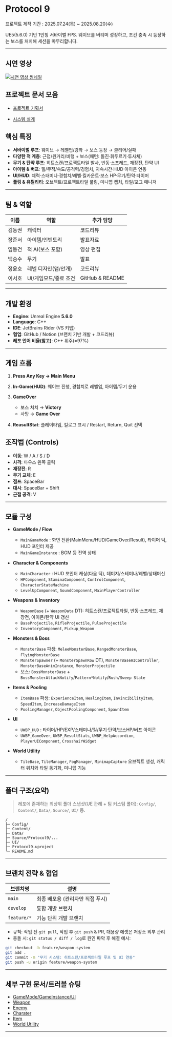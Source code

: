 #  Protocol 9 
프로젝트 제작 기간 : 2025.07.24(목) ~ 2025.08.20(수)

UE5(5.6.0) 기반 1인칭 서바이벌 FPS. 웨이브를 버티며 성장하고, 조건 충족 시 등장하는 보스를 처치해 세션을 마무리합니다.

---
##  시연 영상

[![시연 영상 썸네일](https://img.youtube.com/vi/YEZT9bc304U/0.jpg)](https://youtu.be/YEZT9bc304U)

##  프로젝트 문서 모음

* [프로젝트 기획서](https://www.notion.so/teamsparta/23e2dc3ef51480c0a482f4b4d87aaba3)

* [시스템 설계](http://notion.so/teamsparta/23e2dc3ef514800398d8f40987c4a28d)

##  핵심 특징

* **서바이벌 루프**: 웨이브 → 레벨업/강화 → 보스 등장 → 클리어/실패
* **다양한 적 계층**: 근접/원거리/비행 + 보스(패턴: 돌진·휘두르기·투사체)
* **무기 & 탄약 루프**: 히트스캔/프로젝트타일 발사, 반동·스프레드, 재장전, 탄약 UI
* **아이템 & 버프**: 힐/무적/속도/공격력/경험치, 지속시간·HUD 아이콘 연동
* **UI/HUD**: 체력·스태미나·경험치/레벨·킬카운트·보스 HP·무기/탄약·타이머
* **풀링 & 유틸리티**: 오브젝트/프로젝트타일 풀링, 미니맵 캡처, 타일/포그 매니저

---

##  팀 & 역할

| 이름  | 역할            | 추가 담당           |
| --- | ------------- | --------------- |
| 김동권 | 캐릭터           | 코드리뷰            |
| 장준서 | 아이템/인벤토리      | 발표자료            |
| 임동건 | 적 AI(보스 포함)   | 영상 편집           |
| 백승수 | 무기            | 발표              |
| 정윤호 | 레벨 디자인(맵/안개)  | 코드리뷰            |
| 이서호 | UI/게임모드/종료 조건 | GitHub & README |

---

##  개발 환경

* **Engine**: Unreal Engine **5.6.0**
* **Language**: C++
* **IDE**: JetBrains Rider (VS 키맵)
* **협업**: GitHub / Notion (브랜치 기반 개발 + 코드리뷰)
* **레포 언어 비율(참고)**: C++ 위주(≈97%) 

---

##  게임 흐름

1. **Press Any Key → Main Menu**
2. **In-Game(HUD)**: 웨이브 진행, 경험치로 레벨업, 아이템/무기 운용
3. **GameOver**

   * 보스 처치 → **Victory**
   * 사망 → **Game Over**
4. **ReasultStat**: 플레이타임, 킬로그 표시 / Restart, Return, Quit 선택

## 조작법 (Controls)

- **이동**: W / A / S / D  
- **사격**: 마우스 왼쪽 클릭  
- **재장전**: R  
- **무기 교체**: E  
- **점프**: SpaceBar  
- **대시**: SpaceBar + Shift  
- **근접 공격**: V

---

##  모듈 구성

* **GameMode / Flow**

  * `MainGameMode` : 화면 전환(MainMenu/HUD/GameOver/Result), 타이머 틱, HUD 포인터 제공
  * `MainGameInstance` : BGM 등 전역 상태
* **Character & Components**

  * `MainCharacter` : HUD 포인터 캐싱(다음 틱), 데미지/스테미나/레벨/상태머신
  * `HPComponent`, `StaminaComponent`, `ControlComponent`, `CharacterStateMachine`
  * `LevelUpComponent`, `SoundComponent`, `MainPlayerController`
* **Weapons & Inventory**

  * `WeaponBase` (+ `WeaponData` DT): 히트스캔/프로젝트타일, 반동·스프레드, 재장전, 아이콘/탄약 UI 갱신
  * `BaseProjectile`, `RifleProjectile`, `PulseProjectile`
  * `InventoryComponent`, `Pickup_Weapon`
* **Monsters & Boss**

  * `MonsterBase` 파생: `MeleeMonsterBase`, `RangedMonsterBase`, `FlyingMonsterBase`
  * `MonsterSpawner` (+ `MonsterSpawnRow` DT), `MonsterBaseAIController`, `MonsterBaseAnimInstance`, `MonsterProjectile`
  * 보스: `BossMonsterBase` + `BossMonsterAttackNotify`/`Pattern*Notify`/`Rush/Sweep State`
* **Items & Pooling**

  * `ItemBase` 파생: `ExperienceItem`, `HealingItem`, `InvincibilityItem`, `SpeedItem`, `IncreaseDamageItem`
  * `PoolingManager`, `ObjectPoolingComponent`, `SpawnItem`
* **UI**

  * `UWBP_HUD` : 타이머/HP/EXP/스태미나/킬/무기·탄약/보스HP/버프 아이콘
  * `UWBP_GameOver`, `UWBP_ResultStats`, `UWBP_HelpAccordion`, `PlayerUIComponent`, `CrosshairWidget`
* **World Utility**

  * `TileBase`, `TileManager`, `FogManager`, `MinimapCapture`
  오브젝트 생성, 캐릭터 위치와 타일 동기화, 미니맵 기능

---


##  폴더 구조(요약)

> 레포에 존재하는 최상위 폴더 스냅샷(UE 관례 + 팀 커스텀 폴더): `Config/`, `Content/`, `Data/`, `Source/`, `UI/` 등. 

```
/
├─ Config/
├─ Content/
├─ Data/
├─ Source/Protocol9/...
├─ UI/
├─ Protocol9.uproject
└─ README.md
```

---

##  브랜치 전략 & 협업

| 브랜치명        | 설명                  |
| ----------- | ------------------- |
| `main`      | 최종 배포용 (관리자만 직접 푸시) |
| `develop`   | 통합 개발 브랜치           |
| `feature/*` | 기능 단위 개발 브랜치        |

* 규칙: 작업 전 `git pull`, 작업 후 `git push` & PR, 대용량 에셋은 저장소 외부 관리
* 충돌 시: `git status / diff / log`로 원인 파악 후 해결
예시:

```bash
git checkout -b feature/weapon-system
git add .
git commit -m "무기 시스템: 히트스캔/프로젝트타일 루프 및 UI 연동"
git push -u origin feature/weapon-system
```
---

## 세부 구현 문서/트러블 슈팅

* [GameMode/GameInstance/UI](https://github.com/dltjgh17/Unreal_TIL/tree/main/August/08.18)
* [Weapon](https://southern-guanaco-bbd.notion.site/253da1ba7bba8080995bdd615e71438a)
* [Enemy](https://www.notion.so/Protocol9-Enemy-2534fe28994880e8a6ebec768b5d56e4?source=copy_link)
* [Charater](https://www.notion.so/Protocol-9-25387dde041b80939f6cf2e9cd9578bb?showMoveTo=true)
* [Item](https://www.notion.so/254c2bd40e148094b4eef97579a9cbd6)
* [World Utility](https://hakunamatata0930.tistory.com/46)

---

